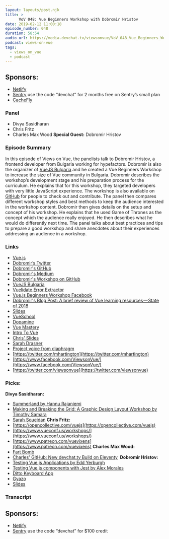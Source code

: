 ```yaml
---
layout: layouts/post.njk
title: >
      VoV 048: Vue Beginners Workshop with Dobromir Hristov
date: 2019-02-12 11:00:18
episode_number: 048
duration: 58:54
audio_url: https://media.devchat.tv/viewsonvue/VoV_048_Vue_Beginners_Workshop_with_Dobromir_Hristov.mp3
podcast: views-on-vue
tags: 
  - views_on_vue
  - podcast
---
```


## **Sponsors:**

- <u><a href="https://www.netlify.com/">Netlify</a></u>
- [Sentry](https://sentry.io/) use the code “devchat” for 2 months free on Sentry’s small plan
- [CacheFly](https://www.cachefly.com/)

### **Panel**

- Divya Sasidharan
- Chris Fritz
- Charles Max Wood
**Special Guest:** Dobromir Hristov
### **Episode Summary&nbsp;**
In this episode of Views on Vue, the panelists talk to Dobromir Hristov, a frontend developer from Bulgaria working for hypefactors. Dobromir is also the organizer of [VueJS Bulgaria](https://vuebulgaria.com/) and he created a Vue Beginners Workshop to increase the size of Vue community in Bulgaria. Dobromir describes the workshop’s development stage and his preparation process for the curriculum. He explains that for this workshop, they targeted developers with very little JavaScript experience. The workshop is also available on [GitHub](https://github.com/dobromir-hristov/vue-beginner-workshop) for people to check out and contribute. The panel then compares different workshop styles and best methods to keep the audience interested in the workshop content. Dobromir then gives details on the setup and concept of his workshop. He explains that he used Game of Thrones as the concept which the audience really enjoyed. He then describes what he would do differently next time. The panel talks about best practices and tips to prepare a good workshop and share anecdotes about their experiences addressing an audience in a workshop.
### **Links**

- [Vue.js](https://vuejs.org/)
- [<u>Dobromir’s Twitter</u>](https://twitter.com/d_m_hristov)
- [Dobromir's GitHub](https://github.com/dobromir-hristov)
- [Dobromir's Medium](https://medium.com/@dobromir_hristov)
- [Dobromir's Workshop on GitHub](https://github.com/dobromir-hristov/vue-beginner-workshop)
- [VueJS Bulgaria](https://vuebulgaria.com/)
- [Vuelidate Error Extractor](https://dobromir-hristov.github.io/vuelidate-error-extractor/)
- [Vue.js Beginners Workshop Facebook](https://www.facebook.com/events/1961707377247690/)
- [Dobromir's Blog Post: A brief review of Vue learning resources — State of 2018](https://medium.com/hypefactors/a-brief-review-of-vue-learning-resources-state-of-2018-9f9ea0a08a89)
- [Slides](https://www.slides.com)
- [VueSchool](https://vueschool.io/)
- [Dopamine](https://dopamine.bg/)
- [Vue Mastery](https://www.vuemastery.com/)
- [Intro To Vue](https://github.com/sdras/intro-to-vue)
- [Chris' Slides](https://slides.com/chrisvfritz/proven-patterns-2018-11)
- [Sarah Drasner](https://frontendmasters.com/teachers/sarah-drasner/)
- [Project voice from diaphragm](https://www.google.com/search?q=project+voice+from+diaphragm&oq=project+voice+from+dia&aqs=chrome.0.35i39j69i57.4328j0j4&sourceid=chrome&ie=UTF-8)
- [https://twitter.com/mhartington](https://twitter.com/mhartington)
- [https://www.facebook.com/ViewsonVue/](https://www.facebook.com/ViewsonVue/)
- [https://twitter.com/viewsonvue](https://twitter.com/viewsonvue)

### **Picks:**
 **Divya Sasidharan:**
- [Summerland by Hannu Rajaniemi](https://www.goodreads.com/book/show/27272632-summerland)
- [Making and Breaking the Grid: A Graphic Design Layout Workshop by Timothy Samara](https://www.goodreads.com/book/show/218062.Making_and_Breaking_the_Grid?from_search=true)
- [Sarah Soueidan](https://vimeo.com/296790813)
**Chris Fritz:**
- [https://opencollective.com/vuejs](https://opencollective.com/vuejs)
- [https://www.vueconf.us/workshops/](https://www.vueconf.us/workshops/)
- [https://www.patreon.com/vuevixens](https://www.patreon.com/vuevixens)
**Charles Max Wood:**
- [Fart Bomb](https://youtu.be/xoxhDk-hwuo)
- [Charles' GitHub: New devchat.tv Build on Eleventy](https://github.com/cmaxw/devchat-eleventy)
**&nbsp;Dobromir Hristov:**
- [Testing Vue.js Applications by Edd Yerburgh](https://www.manning.com/books/testing-vue-js-applications)
- [Testing Vue.js components with Jest by Alex Morales](https://leanpub.com/testingvuejscomponentswithjest)
- [Ditto Keyboard App](https://itunes.apple.com/us/app/ditto-keyboard/id944421992?mt=8)
- [Gyazo](https://gyazo.com/en)
- [Slides](https://slides.com/features)
&nbsp;

### Transcript

## **Sponsors:**

- [Netlify](https://www.netlify.com/)
- [Sentry](https://sentry.io/) use the code “devchat” for $100 credit

